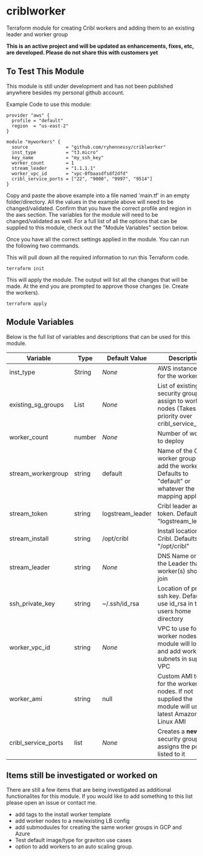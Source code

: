 # criblworker
Terraform module for creating Cribl workers and adding them to an existing leader and worker group

**This is an active project and will be updated as enhancements, fixes, etc, are developed.  Please do not share this with customers yet**

## To Test This Module
This module is still under development and has not been published anywhere besides my personal github account.  

Example Code to use this module:
```
provider "aws" {
  profile = "default"
  region  = "us-east-2"
} 

module "myworkers" {
  source              = "github.com/ryhennessy/criblworker"
  inst_type           = "t3.micro"
  key_name            = "my_ssh_key"
  worker_count        = 1
  stream_leader       = "1.1.1.1"
  worker_vpc_id       = "vpc-0fbaasdfsdf2dfd"
  cribl_service_ports = ["22", "9000", "9997", "9514"]
}
```

Copy and paste the above example into a file named 'main.tf' in an empty folder/directory.  All the values in the example above will need to be changed/validated.   Confirm that you have the correct profile and region in the aws section.   The variables for the module will need to be changed/validated as well.  For a full list of all the options that can be supplied to this module, check out the "Module Variables" section below.

Once you have all the correct settings applied in the module.   You can run the following two commands.

This will pull down all the required information to run this Terraform code.
```
terraform init
```

This will apply the module.  The output will list all the changes that will be made.  At the end you are prompted to approve those changes (ie. Create the workers).  
```
terraform apply
```


## Module Variables
Below is the full list of variables and descriptions that can be used for this module. 

| Variable | Type | Default Value | Description |
|--------- | ---- | ------------- | ------------|
| inst_type | String |  *None* | AWS instance type for the worker(s) |
| existing_sg_groups | List |  *None* | List of existing EC2 security groups to assign to worker nodes (Takes priority over cribl_service_ports) |
| worker_count | number | *None* | Number of workers to deploy |
| stream_workergroup | string | default | Name of the Cribl worker group to add the workers to.  Defaults to "default" or whatever the mapping applies |
| stream_token | string | logstream_leader | Cribl leader auth token.  Defaults to "logstream_leader" |
| stream_install | string | /opt/cribl | Install location for Cribl.  Defaults to "/opt/cribl" |
| stream_leader | string | *None* | DNS Name or IP of the Leader that worker(s) should join |
| ssh_private_key | string | ~/.ssh/id_rsa | Location of private ssh key.  Defaults to use id_rsa in the users home directory |
| worker_vpc_id | string | *None* |  VPC to use for Cribl worker nodes.  The module will loop and add workers to subnets in supplied VPC |
| worker_ami | string | null | Custom AMI to use for the worker nodes. If not supplied the module will use the latest Amazon Linux AMI |
| cribl_service_ports | list | *None* | Creates a **new** security group and assigns the ports listed to it |



## Items still be investigated or worked on 
There are still a few items that are being investigated as additional functionalites for this module.  If you would like to add something to this list please open an issue or contact me.
 * add tags to the install worker template
 * add worker nodes to a new/existing LB config
 * add submoduules for creating the same worker groups in GCP and Azure
 * Test default image/type for graviton use cases
 * option to add workers to an auto scaling group.
